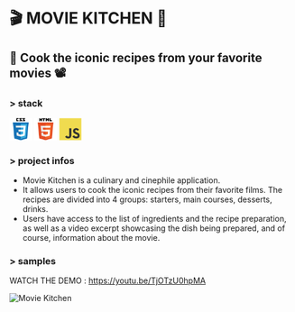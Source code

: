 # 🎬 MOVIE KITCHEN 🍖

## 🍖 Cook the iconic recipes from your favorite movies 📽️

### > stack
<p align="left">
  <img src="https://raw.githubusercontent.com/devicons/devicon/master/icons/css3/css3-original-wordmark.svg" alt="CSS3" width="40" height="40"/>
  <img src="https://raw.githubusercontent.com/devicons/devicon/master/icons/html5/html5-original-wordmark.svg" alt="HTML5" width="40" height="40"/>
  <img src="https://raw.githubusercontent.com/devicons/devicon/master/icons/javascript/javascript-original.svg" alt="JavaScript" width="40" height="40"/>
</p>

### > project infos

- Movie Kitchen is a culinary and cinephile application.
- It allows users to cook the iconic recipes from their favorite films. The recipes are divided into 4 groups: starters, main courses, desserts, drinks.
- Users have access to the list of ingredients and the recipe preparation, as well as a video excerpt showcasing the dish being prepared, and of course, information about the movie.

### > samples

WATCH THE DEMO : <a href="https://youtu.be/TjOTzU0hpMA" target="_blank">https://youtu.be/TjOTzU0hpMA</a>

<img src="https://julienbonet.fr/images/movie_kitchen_illustr.jpg" alt="Movie Kitchen"/>


